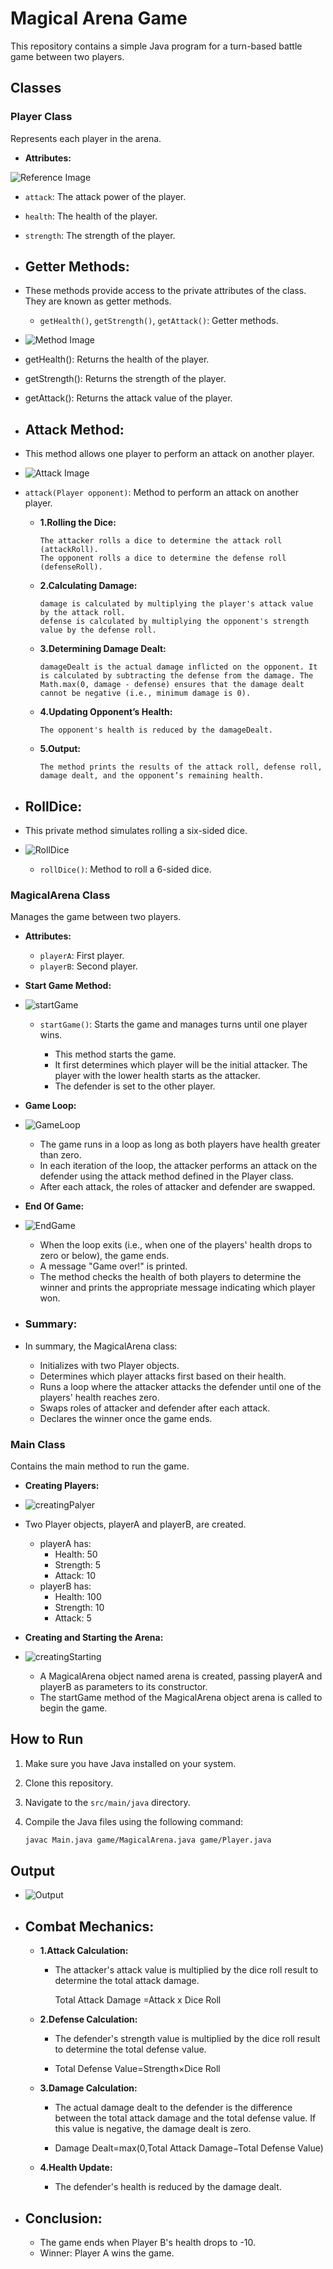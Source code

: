 # Magical Arena Game

This repository contains a simple Java program for a turn-based battle game between two players.

## Classes

### Player Class

Represents each player in the arena.

- **Attributes:**
  
![Reference Image](/Images/Attributes.png)

  - `attack`: The attack power of the player.
  - `health`: The health of the player.
  - `strength`: The strength of the player.
  

- ## Getter Methods:
- These methods provide access to the private attributes of the class. They are known as getter methods.


  - `getHealth()`, `getStrength()`, `getAttack()`: Getter methods.

- ![Method Image](/Images/Getter%20Method.png)

  
- getHealth(): Returns the health of the player.
- getStrength(): Returns the strength of the player.
- getAttack(): Returns the attack value of the player.
  

- ## Attack Method:
  
- This method allows one player to perform an attack on another player.
- ![Attack Image](/Images/Attack.png)

- `attack(Player opponent)`: Method to perform an attack on another player.
  
  - **1.Rolling the Dice:**

        The attacker rolls a dice to determine the attack roll (attackRoll).
        The opponent rolls a dice to determine the defense roll (defenseRoll).

  - **2.Calculating Damage:**
  
        damage is calculated by multiplying the player's attack value by the attack roll.
        defense is calculated by multiplying the opponent's strength value by the defense roll.

  - **3.Determining Damage Dealt:**
  
        damageDealt is the actual damage inflicted on the opponent. It is calculated by subtracting the defense from the damage. The Math.max(0, damage - defense) ensures that the damage dealt cannot be negative (i.e., minimum damage is 0).

  - **4.Updating Opponent’s Health:**

        The opponent's health is reduced by the damageDealt.

  - **5.Output:**
  
        The method prints the results of the attack roll, defense roll, damage dealt, and the opponent’s remaining health.

- ## RollDice:

- This private method simulates rolling a six-sided dice.
  
- ![RollDice](/Images/RollDice.png)
  

  - `rollDice()`: Method to roll a 6-sided dice.

### MagicalArena Class

Manages the game between two players.

- **Attributes:**
  - `playerA`: First player.
  - `playerB`: Second player.

- **Start Game Method:**

- ![startGame](/Images/StartGame.png)
  - `startGame()`: Starts the game and manages turns until one player wins.
  
    - This method starts the game.
    - It first determines which player will be the initial attacker. The player with the lower health starts as the attacker.
    - The defender is set to the other player.
  
- **Game Loop:**

- ![GameLoop](/Images/GameLoop.png)

     - The game runs in a loop as long as both players have health greater than zero.
     - In each iteration of the loop, the attacker performs an attack on the defender using the attack method defined in the Player class.
     - After each attack, the roles of attacker and defender are swapped.

- **End Of Game:**
  
- ![EndGame](/Images/EndGame.png)

    - When the loop exits (i.e., when one of the players' health drops to zero or below), the game ends.
    - A message "Game over!" is printed.
    - The method checks the health of both players to determine the winner and prints the appropriate message indicating which player won.

- ### Summary:
- In summary, the MagicalArena class:

    -  Initializes with two Player objects.
    -  Determines which player attacks first based on their health.
    -  Runs a loop where the attacker attacks the defender until one of the players' health reaches zero.
    -  Swaps roles of attacker and defender after each attack.
    -  Declares the winner once the game ends.


### Main Class

Contains the main method to run the game.

- **Creating Players:**

- ![creatingPalyer](/Images/Creating.png)

- Two Player objects, playerA and playerB, are created.
    - playerA has:
        - Health: 50
        - Strength: 5
        - Attack: 10
    - playerB has:
        - Health: 100
        - Strength: 10
        - Attack: 5

- **Creating and Starting the Arena:**

- ![creatingStarting](/Images/CreatingSorting.png) 

    - A MagicalArena object named arena is created, passing playerA and playerB as parameters to its constructor.
    - The startGame method of the MagicalArena object arena is called to begin the game. 

<!-- ## How to Run

1. Clone the repository.
2. Compile the Java files.
3. Run the `Main` class.` -->

## How to Run

1. Make sure you have Java installed on your system.
2. Clone this repository.
3. Navigate to the `src/main/java` directory.
4. Compile the Java files using the following command:

   ```bash
   javac Main.java game/MagicalArena.java game/Player.java

## Output 
- ![Output](/Images/Output.png)

- ## Combat Mechanics:
    
    - **1.Attack Calculation:**

        - The attacker's attack value is multiplied by the  dice roll result to determine the total   attack damage.
          
          Total Attack Damage =Attack x  Dice Roll
          
      
    - **2.Defense Calculation:**

         - The defender's strength value is multiplied by the dice roll result to determine the total defense value.
      
         -  Total Defense Value=Strength×Dice Roll
         
    - **3.Damage Calculation:**

        -  The actual damage dealt to the defender is the    difference between the total attack damage  and the total defense value. If this value is negative, the damage dealt is zero.
         
         - Damage Dealt=max(0,Total Attack Damage−Total Defense Value)
          
    - **4.Health Update:**

       - The defender's health is reduced by the damage dealt.

- ## Conclusion:
     - The game ends when Player B's health drops to -10.
     - Winner: Player A wins the game.
